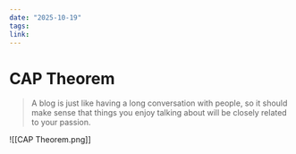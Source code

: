 ```yaml
---
date: "2025-10-19"
tags: 
link:
---
```


# CAP Theorem

> A blog is just like having a long conversation with people, so it should make sense that things you enjoy talking about will be closely related to your passion.

![[CAP Theorem.png]]